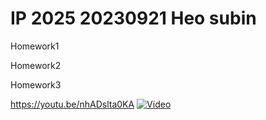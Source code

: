 # IP 2025 20230921 Heo subin

Homework1

Homework2

Homework3

https://youtu.be/nhADslta0KA
[![Video](https://img.youtube.com/vi/nhADslta0KA/hqdefault.jpg)](https://www.youtube.com/watch?v=nhADslta0KA)
